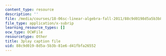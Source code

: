```yaml
---
content_type: resource
description: ''
file: /media/courses/18-06sc-linear-algebra-fall-2011/88c9d0198d5a5b3b81e6d41fbfa26552_cdZnhQjJu4I.vtt
file_type: application/x-subrip
learning_resource_types: []
ocw_type: OCWFile
resourcetype: Other
title: 3play caption file
uid: 88c9d019-8d5a-5b3b-81e6-d41fbfa26552
---
```

